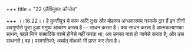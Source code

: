 +++
title = "22 एतैर्विमुक्तः कौन्तेय"

+++
।।16.22।। हे कुन्तीपुत्र ये काम आदि दुःख और मोहरूप अन्धकारमय नरकके द्वार
हैं इन तीनों अवगुणोंसे छूटा हुआ मनुष्य आचरण करता है -- साधन करता है।
क्या साधन करता है आत्मकल्याणका साधन; पहले जिन कामादिके वशमें होनेसे नहीं
करता था; अब उनका नाश हो जानेसे करता है; और उस साधनसे ( वह ) परमगतिको;
अर्थात् मोक्षको भी प्राप्त कर लेता है।

